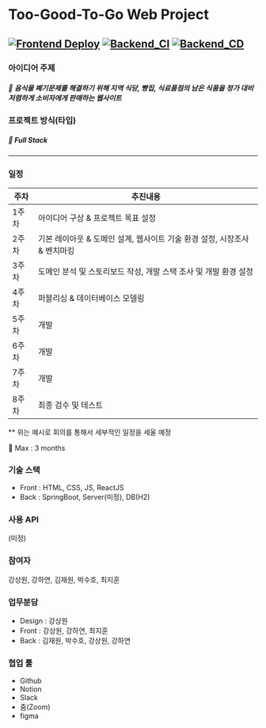 # Too-Good-To-Go Web Project
[![Frontend Deploy](https://github.com/KangHayeonn/Too-Good-To-Go/actions/workflows/FrontendDeploy.yml/badge.svg?branch=master)](https://github.com/KangHayeonn/Too-Good-To-Go/actions/workflows/FrontendDeploy.yml)
[![Backend_CI](https://github.com/KangHayeonn/Too-Good-To-Go/actions/workflows/Backend_CI.yml/badge.svg?branch=master)](https://github.com/KangHayeonn/Too-Good-To-Go/actions/workflows/Backend_CI.yml)
[![Backend_CD](https://github.com/KangHayeonn/Too-Good-To-Go/actions/workflows/Backend_CD.yml/badge.svg?branch=master)](https://github.com/KangHayeonn/Too-Good-To-Go/actions/workflows/Backend_CD.yml)
-------------------
### 아이디어 주제
##### 💙 음식물 폐기문제를 해결하기 위해 지역 식당, 빵집, 식료품점의 남은 식품을 정가 대비 저렴하게 소비자에게 판매하는 웹사이트
### 프로젝트 방식(타입)
##### 💛 Full Stack
-------------------

### 일정
|**주차**|**추진내용**|
|----|----|
|1주차|아이디어 구상 & 프로젝트 목표 설정|
|2주차|기본 레이아웃 & 도메인 설계, 웹사이트 기술 환경 설정, 시장조사 & 벤치마킹|
|3주차|도메인 분석 및 스토리보드 작성, 개발 스택 조사 및 개발 환경 설정|
|4주차|퍼블리싱 & 데이터베이스 모델링|
|5주차|개발|
|6주차|개발|
|7주차|개발|
|8주차|최종 검수 및 테스트|

** 위는 예시로 회의를 통해서 세부적인 일정을 세울 예정

🎈 Max : 3 months

### 기술 스택
* Front : HTML, CSS, JS, ReactJS
* Back : SpringBoot, Server(미정), DB(H2)

### 사용 API
(미정)

### 참여자
강상원, 강하연, 김재원, 박수호, 최지훈

### 업무분담
* Design : 강상원
* Front : 강상원, 강하연, 최지훈
* Back : 김재원, 박수호, 강상원, 강하연

### 협업 툴
* Github
* Notion
* Slack
* 줌(Zoom)
* figma
